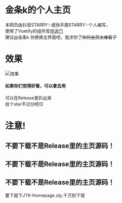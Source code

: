 # 金条k的个人主页
本网页由抖音STARRY✨或快手屑STARRY✨个人编写，     
使用了Vuetify的组件库[传送门](https://vuetifyjs.com/zh-Hans/)     
建议@金条k 你换换主界面吧，我求你了~~你的主页太难看了~~     

# 效果       
![效果](https://pic.amz-images-cdn.top/2022/08/27/Screenshot_20220827_114851.jpg)

#### 如果你们觉得好看，可以拿去用       
可以在Release里扒出来     
给个star不过分吧🙃     

# 注意!     
## 不要下载不是Release里的主页源码！     
## 不要下载不是Release里的主页源码！     
## 不要下载不是Release里的主页源码！     
要下就下JTK-Homepage.zip,千万别下错
